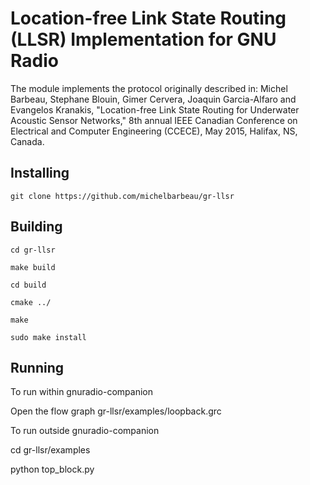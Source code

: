 # Location-free Link State Routing (LLSR) Implementation for GNU Radio

The module implements the protocol originally described in:
Michel Barbeau, Stephane Blouin, Gimer Cervera, Joaquin Garcia-Alfaro
and Evangelos Kranakis, "Location-free Link State Routing for Underwater
Acoustic Sensor Networks," 8th annual IEEE Canadian Conference on 
Electrical and Computer Engineering (CCECE), May 2015, Halifax, NS, 
Canada. 

## Installing 

`git clone https://github.com/michelbarbeau/gr-llsr`

## Building


```
cd gr-llsr

make build

cd build 

cmake ../

make

sudo make install

```

## Running

To run within gnuradio-companion

Open the flow graph  gr-llsr/examples/loopback.grc

To run outside gnuradio-companion

cd gr-llsr/examples

python top_block.py
